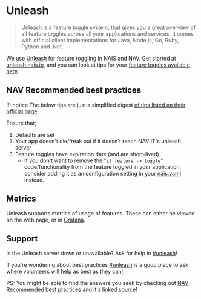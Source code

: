 # Unleash

> Unleash is a feature toggle system, that gives you a great overview of all feature toggles across all your applications and services. It comes with official client implementations for Java, Node.js, Go, Ruby, Python and .Net.

We use [Unleash](https://docs.getunleash.io/) for feature toggling in NAIS and NAV.
Get started at [unleash.nais.io](https://unleash.nais.io/), and you can look at tips for your [feature toggles available here](https://www.unleash-hosted.com/articles/what-are-the-feature-toggle-best-practices).

## NAV Recommended best practices

!!! notice
    The below tips are just a simplified digest [of tips listed on their official page](https://www.unleash-hosted.com/articles/what-are-the-feature-toggle-best-practices).

Ensure that;

1. Defaults are set
2. Your app doesn't die/freak out if it doesn't reach NAV IT's unleash server
3. Feature toggles have expiration date (and are short-lived)
    - If you don't want to remove the "`if feature -> toggle`" code/functionality from the feature toggled in your application, consider adding it as an configuration setting in your [nais.yaml](../../nais-application/application#envfromconfigmap) instead.

## Metrics
Unleash supports metrics of usage of features.
These can either be viewed on the web page, or in [Grafana](https://grafana.adeo.no/d/vnCneDVWk/unleash?orgId=1).

## Support
Is the Unleash server down or unavailable? Ask for help in [#unleash](https://nav-it.slack.com/archives/C9BPTSULS)!

If you're wondering about best practices [#unleash](https://nav-it.slack.com/archives/C9BPTSULS) is a good place to ask where volunteers will help as best as they can!

PS: You might be able to find the answers you seek by checking out [NAV Recommended best practices](#nav-recommended-best-practices) and it's linked source!
